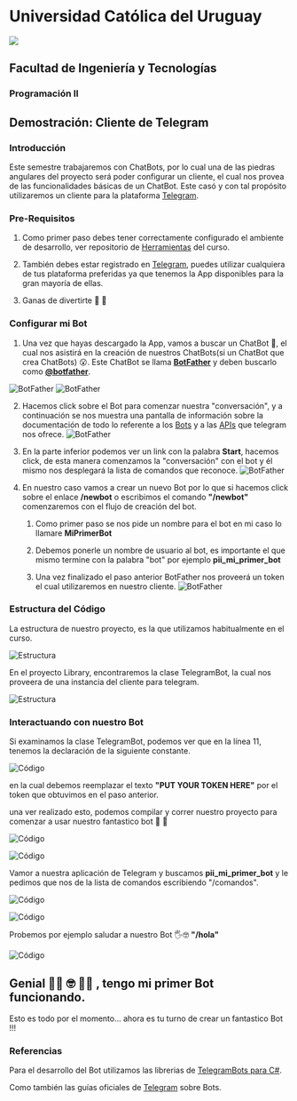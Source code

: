 # Universidad Católica del Uruguay
<img src="https://ucu.edu.uy/sites/all/themes/univer/logo.png">
 
## Facultad de Ingeniería y Tecnologías
### Programación II
 
## Demostración: Cliente de Telegram
 
 
### Introducción
Este semestre trabajaremos con ChatBots, por lo cual una de las piedras angulares del proyecto será poder configurar un cliente, el cual nos provea de las funcionalidades básicas de un ChatBot.
Este casó y con tal propósito utilizaremos un cliente para la plataforma [Telegram](https://telegram.org/).
 
 
### Pre-Requisitos
1. Como primer paso debes tener correctamente configurado el ambiente de desarrollo, ver repositorio de [Herramientas](https://github.com/ucudal/PII_Herramientas) del curso.

2. También debes estar registrado en [Telegram](https://telegram.org/), puedes utilizar cualquiera de tus plataforma preferidas ya que tenemos la App disponibles para la gran mayoría de ellas.
 
 
3. Ganas de divertirte 🎉 🎉 
 
 
### Configurar mi Bot
1. Una vez que hayas descargado la App, vamos a buscar un ChatBot 🤖, el cual nos asistirá en la creación de nuestros ChatBots(si un ChatBot que crea ChatBots) 😮. 
Este ChatBot se llama **[BotFather](https://telegram.me/botfather)** y deben buscarlo como **[@botfather](https://telegram.me/botfather)**.

![BotFather](./Assets/bot-father-2.png)
![BotFather](./Assets/bot-father-1.png)
 
2. Hacemos click sobre el Bot para comenzar nuestra "conversación", y a continuación se nos muestra una pantalla de información sobre la documentación de todo lo referente a los [Bots](https://es.wikipedia.org/wiki/Bot_conversacional) y a las [APIs](https://es.wikipedia.org/wiki/Web_API#:~:text=Una%20API%20es%20una%20interfaz,funciones%20de%20un%20determinado%20software.) que telegram nos ofrece.
![BotFather](./Assets/bot-father-3.png)
 
3. En la parte inferior podemos ver un link con la palabra **Start**, hacemos click,
de esta manera comenzamos la "conversación" con el bot y él mismo nos desplegará la lista de comandos que reconoce.
![BotFather](./Assets/bot-father-4.png)
 
4. En nuestro caso vamos a crear un nuevo Bot por lo que si hacemos click sobre el enlace **/newbot** o escribimos el comando **"/newbot"** comenzaremos con el flujo de creación del bot.
  
   1. Como primer paso se nos pide un nombre para el bot en mi caso lo llamare **MiPrimerBot**
  
   2. Debemos ponerle un nombre de usuario al bot, es importante el que mismo termine con la palabra "bot" por ejemplo **pii_mi_primer_bot**
  
   3. Una vez finalizado el paso anterior BotFather nos proveerá un token el cual utilizaremos en nuestro cliente.
   ![BotFather](./Assets/bot-father-5.png)

### Estructura del Código
La estructura de nuestro proyecto, es la que utilizamos habitualmente en el curso.

![Estructura](./Assets/estructura-1.png)

En el proyecto Library, encontraremos la clase TelegramBot, la cual nos proveera de una instancia del cliente para telegram.

![Estructura](./Assets/estructura-2.png)

### Interactuando con nuestro Bot
Si examinamos la clase TelegramBot, podemos ver que en la línea 11, tenemos la declaración de la siguiente constante.
 
![Código](./Assets/code-1.png)

en la cual debemos reemplazar el texto 
**"PUT YOUR TOKEN HERE"** por el token que obtuvimos en el paso anterior.

una ver realizado esto, podemos compilar y correr nuestro proyecto para comenzar a usar nuestro fantastico bot 🎉 🎉 

![Código](./Assets/compile-1.png)

![Código](./Assets/run-1.png)

Vamor a nuestra aplicación de Telegram y buscamos 
**pii_mi_primer_bot** y le pedimos que nos de la lista de comandos escribiendo "/comandos".

![Código](./Assets/bot-1.png)

![Código](./Assets/bot-2.png)

Probemos por ejemplo saludar a nuestro Bot 🖐🤓 **"/hola"**

![Código](./Assets/bot-3.png)

## **Genial 🎉🎉 🤓 🎉🎉 , tengo mi primer Bot funcionando**.

Esto es todo por el momento... ahora es tu turno de crear un fantastico Bot !!!

### Referencias
Para el desarrollo del Bot utilizamos las librerias de [TelegramBots para C#](https://github.com/TelegramBots/Telegram.Bot).

Como también las guías oficiales de [Telegram](https://core.telegram.org/bots) sobre Bots.






